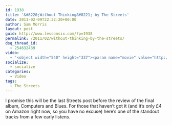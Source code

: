 ```yaml
---
id: 1938
title: '&#8220;Without Thinking&#8221; by The Streets'
date: 2011-02-09T22:32:20+00:00
author: Sam Morris
layout: post
guid: http://www.lessonsix.com/?p=1938
permalink: /2011/02/without-thinking-by-the-streets/
dsq_thread_id:
  - 254632439
video:
  - '<object width="540" height="337"><param name="movie" value="http://www.youtube.com/v/5odTQKs64x8?fs=1&hl=en_GB"></param><param name="allowFullScreen" value="true"></param><param name="allowscriptaccess" value="always"></param><embed src="http://www.youtube.com/v/5odTQKs64x8?fs=1&hl=en_GB" type="application/x-shockwave-flash" width="540" height="337" allowscriptaccess="always" allowfullscreen="true"></embed></object>'
socialize:
  - socialize
categories:
  - Video
tags:
  - The Streets
---
```

I promise this will be the last Streets post before the review of the final album, Computers and Blues. For those that haven&#8217;t got it (and it&#8217;s only £4 on Amazon right now, so you have no excuse) here&#8217;s one of the standout tracks from a few early listens.